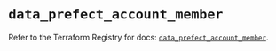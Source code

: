 # `data_prefect_account_member`

Refer to the Terraform Registry for docs: [`data_prefect_account_member`](https://registry.terraform.io/providers/prefecthq/prefect/2.89.0/docs/data-sources/account_member).
